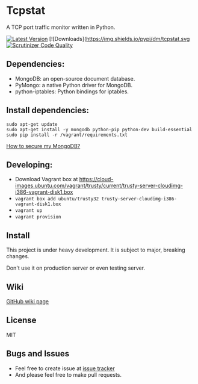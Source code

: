 # Tcpstat

A TCP port traffic monitor written in Python.

[![Latest Version](https://img.shields.io/pypi/v/tcpstat.svg?label=pypi)](https://pypi.python.org/pypi/tcpstat/)
[![Downloads](https://img.shields.io/pypi/dm/tcpstat.svg
[![Scrutinizer Code Quality](https://scrutinizer-ci.com/g/caizixian/tcpstat/badges/quality-score.png?b=master)](https://scrutinizer-ci.com/g/caizixian/tcpstat/?branch=master)

## Dependencies:

* MongoDB: an open-source document database.
* PyMongo: a native Python driver for MongoDB.
* python-iptables: Python bindings for iptables.

## Install dependencies:

```
sudo apt-get update
sudo apt-get install -y mongodb python-pip python-dev build-essential
sudo pip install -r /vagrant/requirements.txt
```

[How to secure my MongoDB?][3]

## Developing:

* Download Vagrant box at https://cloud-images.ubuntu.com/vagrant/trusty/current/trusty-server-cloudimg-i386-vagrant-disk1.box
* `vagrant box add ubuntu/trusty32 trusty-server-cloudimg-i386-vagrant-disk1.box`
* `vagrant up`
* `vagrant provision`

## Install

This project is under heavy development. It is subject to major, breaking changes.

Don't use it on production server or even testing server.

## Wiki

[GitHub wiki page][1]

## License

MIT

## Bugs and Issues

* Feel free to create issue at [issue tracker][2]
* And please feel free to make pull requests.

[1]:https://github.com/caizixian/tcpstat/wiki
[2]:https://github.com/caizixian/tcpstat/issues
[3]:https://docs.mongodb.org/manual/administration/security/
